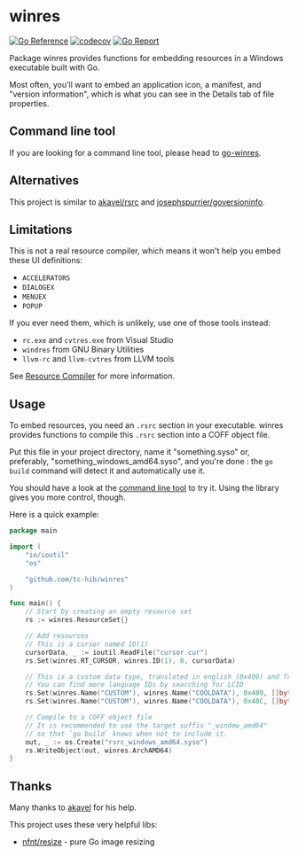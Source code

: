 # winres

[![Go Reference](https://pkg.go.dev/badge/github.com/tc-hib/winres.svg)](https://pkg.go.dev/github.com/tc-hib/winres)
[![codecov](https://codecov.io/gh/tc-hib/winres/branch/master/graph/badge.svg?token=JURCYAY1N1)](https://codecov.io/gh/tc-hib/winres)
[![Go Report](https://goreportcard.com/badge/github.com/tc-hib/winres)](https://goreportcard.com/badge/github.com/tc-hib/winres)

Package winres provides functions for embedding resources in a Windows executable built with Go.

Most often, you'll want to embed an application icon, a manifest, and "version information", which is what you can see
in the Details tab of file properties.

## Command line tool

If you are looking for a command line tool, please head to [go-winres](https://github.com/tc-hib/go-winres).

## Alternatives

This project is similar to [akavel/rsrc](https://www.github.com/akavel/rsrc/)
and [josephspurrier/goversioninfo](https://github.com/josephspurrier/goversioninfo).

## Limitations

This is not a real resource compiler, which means it won't help you embed these UI definitions:

* `ACCELERATORS`
* `DIALOGEX`
* `MENUEX`
* `POPUP`

If you ever need them, which is unlikely, use one of those tools instead:

* `rc.exe` and `cvtres.exe` from Visual Studio
* `windres` from GNU Binary Utilities
* `llvm-rc` and `llvm-cvtres` from LLVM tools

See [Resource Compiler](https://docs.microsoft.com/en-us/windows/win32/menurc/resource-compiler) for more information.

## Usage

To embed resources, you need an `.rsrc` section in your executable. winres provides functions to compile this `.rsrc`
section into a COFF object file.

Put this file in your project directory, name it "something.syso" or, preferably,
"something_windows_amd64.syso", and you're done :
the `go build` command will detect it and automatically use it.

You should have a look at the [command line tool](https://github.com/tc-hib/go-winres) to try it. Using the library
gives you more control, though.

Here is a quick example:

```go
package main

import (
	"io/ioutil"
	"os"

	"github.com/tc-hib/winres"
)

func main() {
	// Start by creating an empty resource set
	rs := winres.ResourceSet{}

	// Add resources
	// This is a cursor named ID(1)
	cursorData, _ := ioutil.ReadFile("cursor.cur")
	rs.Set(winres.RT_CURSOR, winres.ID(1), 0, cursorData)

	// This is a custom data type, translated in english (0x409) and french (0x40C)
	// You can find more language IDs by searching for LCID
	rs.Set(winres.Name("CUSTOM"), winres.Name("COOLDATA"), 0x409, []byte("Hello World"))
	rs.Set(winres.Name("CUSTOM"), winres.Name("COOLDATA"), 0x40C, []byte("Bonjour Monde"))

	// Compile to a COFF object file
	// It is recommended to use the target suffix "_window_amd64"
	// so that `go build` knows when not to include it.
	out, _ := os.Create("rsrc_windows_amd64.syso")
	rs.WriteObject(out, winres.ArchAMD64)
}
```

## Thanks

Many thanks to [akavel](https://github.com/akavel) for his help.

This project uses these very helpful libs:

* [nfnt/resize](https://github.com/nfnt/resize) - pure Go image resizing
